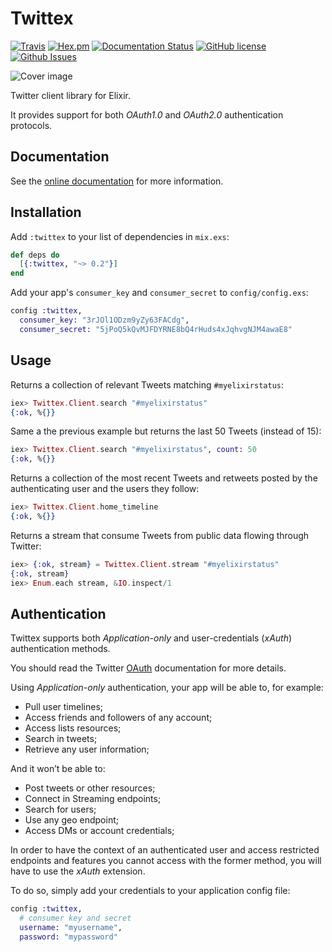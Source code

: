 # Twittex

[![Travis](https://img.shields.io/travis/almightycouch/twittex.svg)](https://travis-ci.org/almightycouch/twittex)
[![Hex.pm](https://img.shields.io/hexpm/v/twittex.svg)](https://hex.pm/packages/twittex)
[![Documentation Status](https://img.shields.io/badge/docs-hexdocs-blue.svg)](http://hexdocs.pm/twittex)
[![GitHub license](https://img.shields.io/badge/license-MIT-blue.svg)](https://raw.githubusercontent.com/almightycouch/twittex/master/LICENSE)
[![Github Issues](https://img.shields.io/github/issues/almightycouch/twittex.svg)](http://github.com/almightycouch/twittex/issues)

![Cover image](http://fs5.directupload.net/images/170405/pdohhvec.jpg)

Twitter client library for Elixir.

It provides support for both *OAuth1.0* and *OAuth2.0* authentication protocols.

## Documentation

See the [online documentation](https://hexdocs.pm/twittex/) for more information.

## Installation

Add `:twittex` to your list of dependencies in `mix.exs`:

```elixir
def deps do
  [{:twittex, "~> 0.2"}]
end
```

Add your app's `consumer_key` and `consumer_secret` to `config/config.exs`:

```elixir
config :twittex,
  consumer_key: "3rJOl1ODzm9yZy63FACdg",
  consumer_secret: "5jPoQ5kQvMJFDYRNE8bQ4rHuds4xJqhvgNJM4awaE8"
```

## Usage

Returns a collection of relevant Tweets matching `#myelixirstatus`:

```elixir
iex> Twittex.Client.search "#myelixirstatus"
{:ok, %{}}
```

Same a the previous example but returns the last 50 Tweets (instead of 15):

```elixir
iex> Twittex.Client.search "#myelixirstatus", count: 50
{:ok, %{}}
```

Returns a collection of the most recent Tweets and retweets posted by the
authenticating user and the users they follow:

```elixir
iex> Twittex.Client.home_timeline
{:ok, %{}}
```

Returns a stream that consume Tweets from public data flowing through Twitter:

```elixir
iex> {:ok, stream} = Twittex.Client.stream "#myelixirstatus"
{:ok, stream}
iex> Enum.each stream, &IO.inspect/1
```

## Authentication

Twittex supports both *Application-only* and user-credentials (*xAuth*) authentication
methods.

You should read the Twitter [OAuth](https://dev.twitter.com/oauth) documentation for more details.

Using *Application-only* authentication, your app will be able to, for example:

* Pull user timelines;
* Access friends and followers of any account;
* Access lists resources;
* Search in tweets;
* Retrieve any user information;

And it won’t be able to:

* Post tweets or other resources;
* Connect in Streaming endpoints;
* Search for users;
* Use any geo endpoint;
* Access DMs or account credentials;

In order to have the context of an authenticated user and access restricted
endpoints and features you cannot access with the former method, you will have
to use the *xAuth* extension.

To do so, simply add your credentials to your application config file:

```elixir
config :twittex,
  # consumer key and secret
  username: "myusername",
  password: "mypassword"
```
